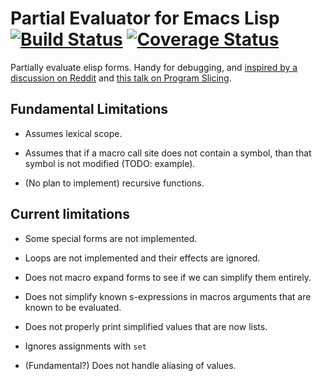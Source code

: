 # Partial Evaluator for Emacs Lisp [![Build Status](https://travis-ci.org/Wilfred/peval.svg?branch=master)](https://travis-ci.org/Wilfred/peval) [![Coverage Status](https://coveralls.io/repos/github/Wilfred/peval/badge.svg?branch=master)](https://coveralls.io/github/Wilfred/peval?branch=master)

Partially evaluate elisp forms. Handy for debugging, and [inspired by
a discussion on Reddit](https://www.reddit.com/r/emacs/comments/60tl6o/tips_on_reading_dense_emacs_lisp_code/dfa92hg/) and
[this talk on Program Slicing](https://www.youtube.com/watch?v=dSqLt8BgbRQ).

## Fundamental Limitations

* Assumes lexical scope.

* Assumes that if a macro call site does not contain a symbol, than
  that symbol is not modified (TODO: example).
  
* (No plan to implement) recursive functions.

## Current limitations

* Some special forms are not implemented.

* Loops are not implemented and their effects are ignored.

* Does not macro expand forms to see if we can simplify them entirely.

* Does not simplify known s-expressions in macros arguments that are
  known to be evaluated.

* Does not properly print simplified values that are now lists.

* Ignores assignments with `set`

* (Fundamental?) Does not handle aliasing of values.
